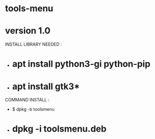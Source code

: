 # tools-menu
# version 1.0

INSTALL LIBRARY NEEDED :
- # apt install python3-gi python-pip
- # apt install gtk3*

COMMAND INSTALL :
- $ dpkg -b toolsmenu
- # dpkg -i toolsmenu.deb
